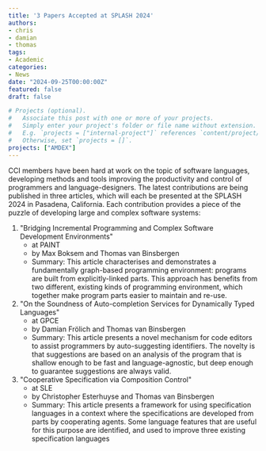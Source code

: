 ```yaml
---
title: '3 Papers Accepted at SPLASH 2024'
authors:
- chris
- damian
- thomas
tags:
- Academic
categories:
- News
date: "2024-09-25T00:00:00Z"
featured: false
draft: false

# Projects (optional).
#   Associate this post with one or more of your projects.
#   Simply enter your project's folder or file name without extension.
#   E.g. `projects = ["internal-project"]` references `content/project/deep-learning/index.md`.
#   Otherwise, set `projects = []`.
projects: ["AMDEX"]
---
```


CCI members have been hard at work on the topic of software languages, developing methods and tools improving the productivity and control of programmers and language-designers.
The latest contributions are being published in three articles, which will each be presented at the SPLASH 2024 in Pasadena, California.
Each contribution provides a piece of the puzzle of developing large and complex software systems:
1. "Bridging Incremental Programming and Complex Software Development Environments"
	- at PAINT
	- by Max Boksem and Thomas van Binsbergen
	- Summary: This article characterises and demonstrates a fundamentally graph-based programming environment: programs are built from explicitly-linked parts. This approach has benefits from two different, existing kinds of programming environment, which together make program parts easier to maintain and re-use.
2. "On the Soundness of Auto-completion Services for Dynamically Typed Languages"
	- at GPCE
	- by Damian Frölich and Thomas van Binsbergen
	- Summary: This article presents a novel mechanism for code editors to assist programmers by auto-suggesting identifiers. The novelty is that suggestions are based on an analysis of the program that is shallow enough to be fast and language-agnostic, but deep enough to guarantee suggestions are always valid.
3. "Cooperative Specification via Composition Control"
 	- at SLE
 	- by Christopher Esterhuyse and Thomas van Binsbergen
 	- Summary: This article presents a framework for using specification languages in a context where the specifications are developed from parts by cooperating agents. Some language features that are useful for this purpose are identified, and used to improve three existing specification languages

